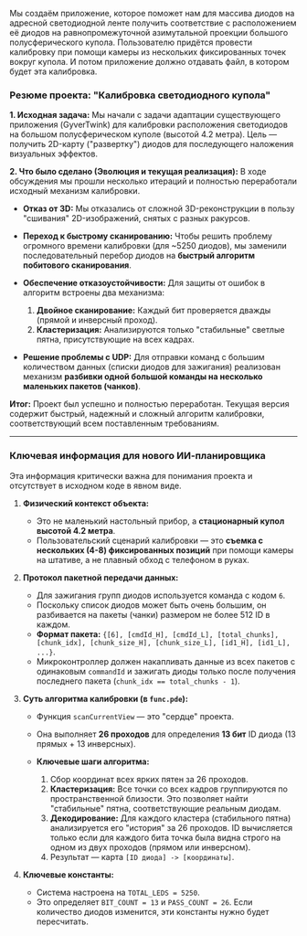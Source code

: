 Мы создаём приложение, которое поможет нам для массива диодов на адресной светодиодной ленте получить соответствие с расположением её диодов на равнопромежуточной азимутальной проекции большого полусферического купола.
Пользователю придётся провести калибровку при помощи камеры из нескольких фиксированных точек вокруг купола. И потом приложение должно отдавать файл, в котором будет эта калибровка.

### __Резюме проекта: "Калибровка светодиодного купола"__

__1. Исходная задача:__ Мы начали с задачи адаптации существующего приложения (GyverTwink) для калибровки расположения светодиодов на большом полусферическом куполе (высотой 4.2 метра). Цель — получить 2D-карту ("развертку") диодов для последующего наложения визуальных эффектов.

__2. Что было сделано (Эволюция и текущая реализация):__ В ходе обсуждения мы прошли несколько итераций и полностью переработали исходный механизм калибровки.

- __Отказ от 3D:__ Мы отказались от сложной 3D-реконструкции в пользу "сшивания" 2D-изображений, снятых с разных ракурсов.

- __Переход к быстрому сканированию:__ Чтобы решить проблему огромного времени калибровки (для ~5250 диодов), мы заменили последовательный перебор диодов на __быстрый алгоритм побитового сканирования__.

- __Обеспечение отказоустойчивости:__ Для защиты от ошибок в алгоритм встроены два механизма:

  1. __Двойное сканирование:__ Каждый бит проверяется дважды (прямой и инверсный проход).
  2. __Кластеризация:__ Анализируются только "стабильные" светлые пятна, присутствующие на всех кадрах.

- __Решение проблемы с UDP:__ Для отправки команд с большим количеством данных (списки диодов для зажигания) реализован механизм __разбивки одной большой команды на несколько маленьких пакетов (чанков)__.

__Итог:__ Проект был успешно и полностью переработан. Текущая версия содержит быстрый, надежный и сложный алгоритм калибровки, соответствующий всем поставленным требованиям.

---

### __Ключевая информация для нового ИИ-планировщика__

Эта информация критически важна для понимания проекта и отсутствует в исходном коде в явном виде.

1. __Физический контекст объекта:__

   - Это не маленький настольный прибор, а __стационарный купол высотой 4.2 метра__.
   - Пользовательский сценарий калибровки — это __съемка с нескольких (4-8) фиксированных позиций__ при помощи камеры на штативе, а не плавный обход с телефоном в руках.

2. __Протокол пакетной передачи данных:__

   - Для зажигания групп диодов используется команда с кодом `6`.
   - Поскольку список диодов может быть очень большим, он разбивается на пакеты (чанки) размером не более 512 ID в каждом.
   - __Формат пакета:__ `{[6], [cmdId_H], [cmdId_L], [total_chunks], [chunk_idx], [chunk_size_H], [chunk_size_L], [id1_H], [id1_L], ...}`.
   - Микроконтроллер должен накапливать данные из всех пакетов с одинаковым `commandId` и зажигать диоды только после получения последнего пакета (`chunk_idx == total_chunks - 1`).

3. __Суть алгоритма калибровки (в `func.pde`):__

   - Функция `scanCurrentView` — это "сердце" проекта.

   - Она выполняет __26 проходов__ для определения __13 бит__ ID диода (13 прямых + 13 инверсных).

   - __Ключевые шаги алгоритма:__

     1. Сбор координат всех ярких пятен за 26 проходов.
     2. __Кластеризация:__ Все точки со всех кадров группируются по пространственной близости. Это позволяет найти "стабильные" пятна, соответствующие реальным диодам.
     3. __Декодирование:__ Для каждого кластера (стабильного пятна) анализируется его "история" за 26 проходов. ID вычисляется только если для каждого бита точка была видна строго на одном из двух проходов (прямом или инверсном).
     4. Результат — карта `[ID диода] -> [координаты]`.

4. __Ключевые константы:__

   - Система настроена на `TOTAL_LEDS = 5250`.
   - Это определяет `BIT_COUNT = 13` и `PASS_COUNT = 26`. Если количество диодов изменится, эти константы нужно будет пересчитать.
